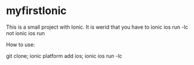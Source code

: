 # myfirstIonic

This is a small project with Ionic.
It is werid that you have to ionic ios run -lc not ionic ios run

How to use:

git clone;
ionic platform  add ios;
ionic ios run -lc
